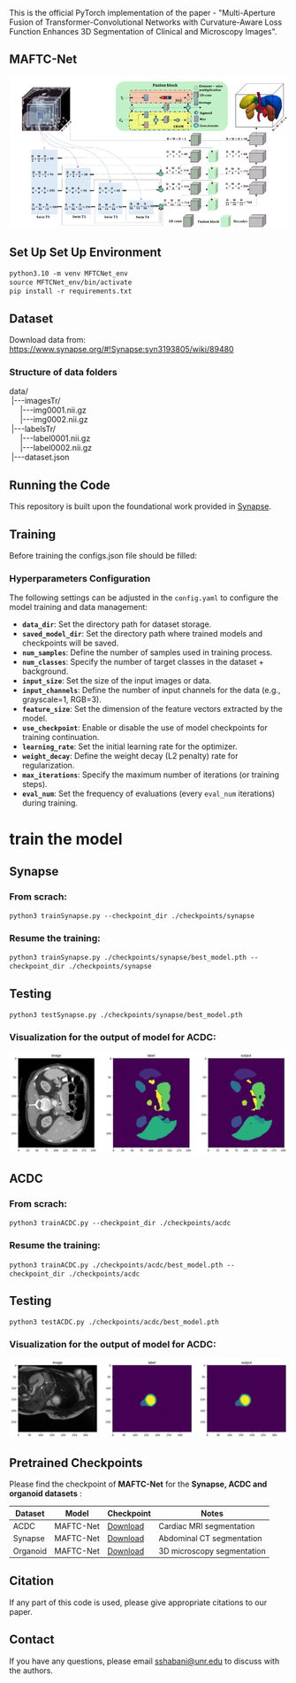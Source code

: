 
This is the official PyTorch implementation of the paper - "Multi-Aperture Fusion of Transformer-Convolutional Networks with Curvature-Aware Loss Function Enhances 3D Segmentation of Clinical and Microscopy Images".

## MAFTC-Net

![](diagram/MAFTC_Net.png)

## Set Up Set Up Environment
```
python3.10 -m venv MFTCNet_env 
source MFTCNet_env/bin/activate 
pip install -r requirements.txt
```

## Dataset

Download data from: https://www.synapse.org/#!Synapse:syn3193805/wiki/89480

### Structure of data folders 

data/  
&nbsp;|---imagesTr/  
&nbsp;&nbsp;&nbsp;&nbsp;&nbsp;|---img0001.nii.gz  
&nbsp;&nbsp;&nbsp;&nbsp;&nbsp;|---img0002.nii.gz  
&nbsp;|---labelsTr/  
&nbsp;&nbsp;&nbsp;&nbsp;&nbsp;|---label0001.nii.gz  
&nbsp;&nbsp;&nbsp;&nbsp;&nbsp;|---label0002.nii.gz  
&nbsp;|---dataset.json  


## Running the Code

This repository is built upon the foundational work provided in [Synapse](https://github.com/LeonidAlekseev/Swin-UNETR). 


## Training

Before training the configs.json file should be filled:

### Hyperparameters Configuration
The following settings can be adjusted in the `config.yaml` to configure the model training and data management:

- **`data_dir`**: Set the directory path for dataset storage.
- **`saved_model_dir`**: Set the directory path where trained models and checkpoints will be saved.
- **`num_samples`**: Define the number of samples used in training process.
- **`num_classes`**: Specify the number of target classes in the dataset + background.
- **`input_size`**: Set the size of the input images or data.
- **`input_channels`**: Define the number of input channels for the data (e.g., grayscale=1, RGB=3).
- **`feature_size`**: Set the dimension of the feature vectors extracted by the model.
- **`use_checkpoint`**: Enable or disable the use of model checkpoints for training continuation.
- **`learning_rate`**: Set the initial learning rate for the optimizer.
- **`weight_decay`**: Define the weight decay (L2 penalty) rate for regularization.
- **`max_iterations`**: Specify the maximum number of iterations (or training steps).
- **`eval_num`**: Set the frequency of evaluations (every `eval_num` iterations) during training.


# train the model 

## Synapse 
### From scrach:
```
python3 trainSynapse.py --checkpoint_dir ./checkpoints/synapse
```

### Resume the training:
```
python3 trainSynapse.py ./checkpoints/synapse/best_model.pth --checkpoint_dir ./checkpoints/synapse
```
## Testing 
```
python3 testSynapse.py ./checkpoints/synapse/best_model.pth
```

### Visualization for the output of model for ACDC:
![](pics/test_sample_Synapse.png)


## ACDC
### From scrach:
```
python3 trainACDC.py --checkpoint_dir ./checkpoints/acdc
```

### Resume the training:
```
python3 trainACDC.py ./checkpoints/acdc/best_model.pth --checkpoint_dir ./checkpoints/acdc
```

## Testing 
```
python3 testACDC.py ./checkpoints/acdc/best_model.pth
```

### Visualization for the output of model for ACDC:
![](pics/test_sample_ACDC.png)



## Pretrained Checkpoints

Please find the checkpoint of **MAFTC-Net** for the **Synapse, ACDC and organoid datasets** :

| Dataset   | Model      | Checkpoint | Notes |
|-----------|-----------|-------------|-------|
| ACDC      | MAFTC-Net | [Download](<https://drive.google.com/file/d/1IfzwqyA_O2JXC0VtmkVjB8WYh_2nrdJa/view?usp=sharing>)     | Cardiac MRI segmentation |
| Synapse   | MAFTC-Net | [Download](<https://drive.google.com/file/d/1ayaB8n1w1Z8B7FGABZ3nKnOOvBUV8bVf/view?usp=drive_link>)  | Abdominal CT segmentation |
| Organoid  | MAFTC-Net | [Download](<https://drive.google.com/file/d/1g0xx3XjIDRHJ57336Q6Mi46ctpr-fLZ9/view?usp=sharing>) | 3D microscopy segmentation |


## Citation
If any part of this code is used, please give appropriate citations to our paper. <br />

## Contact
If you have any questions, please email sshabani@unr.edu to discuss with the authors. <br />

